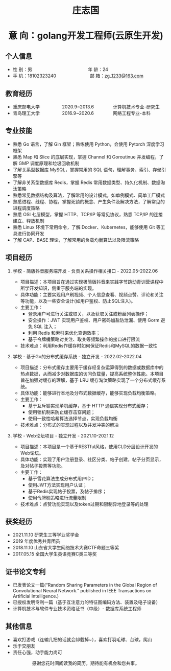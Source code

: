  <center>
     <h1>庄志国</h1>
     <h1>意 向：golang开发工程师(云原生开发)</h1>
 </center>

## 个人信息 

* 性 别：男&emsp;&emsp;&emsp;&emsp;&emsp;&emsp;&emsp;&emsp;&emsp;&emsp;&emsp;&emsp;&ensp;年 龄：24  
* 手 机：18102323240 &emsp;&ensp;&ensp;&ensp;&ensp;&emsp;&emsp;&emsp;&emsp; 邮 箱：zg_1233@163.com    

## 教育经历
     
* 重庆邮电大学&emsp;&emsp;&emsp;&emsp;&emsp;2020.9~2013.6&emsp;&emsp;&emsp;&emsp; 计算机技术专业-研究生         
* 青岛理工大学&emsp;&emsp;&emsp;&emsp;&emsp;2016.9~2020.6&emsp;&emsp;&emsp;&emsp; 网络工程专业-本科  

## 专业技能

* 熟悉 Go 语言，了解 Gin 框架；熟练使用 Python，会使用 Pytorch 深度学习框架
* 熟悉 Map 和 Slice 的底层实现，掌握 Channel 和 Goroutinue 并发编程，了解 GMP 调度原理和垃圾回收机制
* 了解关系型数据库 MySQL，掌握常用的 SQL 语句，理解事务、索引、存储引擎等
* 了解非关系型数据库 Redis，掌握 Redis 常用数据类型、持久化机制、数据淘汰策略
* 熟悉常见数据结构及算法，了解常用的设计模式，如单例模式、简单工厂模式
* 熟悉进程、线程、协程，掌握死锁的概念、产生条件及解决方法，了解常见的进程调度策略
* 熟悉 OSI 七层模型，掌握 HTTP、TCP/IP 等常见协议，熟悉 TCP/IP 的连接建立、释放机制
* 熟悉 Linux 环境下常用命令，了解 Docker、Kubernetes，能够使用 Git 等工具进行协同开发
* 了解 CAP、BASE 理论，了解常用的负载均衡算法以及限流策略

## 项目经历

1. 学校 - 简版抖音服务端开发 - 负责关系操作相关接口 - 2022.05-2022.06 
    * 项目描述：本项目旨在通过实现极简版抖音来实践字节跳动青训营课程中所学开发知识，侧重于服务端的实现。
    * 具体功能：主要实现用户刷视频、个人信息查看、视频点赞、评论和关注等功能，以及一些安全设计(如用户鉴权、防止SQL注入)。
    * 主要工作：
        - 登录用户可进行关注或取关，以及获取关注或粉丝列表操作；
        - 安全操作：JWT 实现用户鉴权、用户密码加盐防泄漏、使用 Gorm 避免 SQL 注入；
        - 利用 Redis 和索引来优化查询效率；
        - 基于令牌桶策略对关注、取关等频繁操作的接口进行限流
    * 技术难点：利用Redis作缓存时如何保证Redis和MySQL的数据一致性

2. 学校 - 基于Go的分布式缓存系统 - 独立开发 - 2022.02-2022.04 
    * 项目描述：分布式缓存主要用于缓存经复杂运算得到的数据或数据库中的热点数据，从而减少对数据库的访问负载量，提高系统整体性能。本项目旨在加强对缓存的理解，基于 LRU 缓存淘汰策略实现了一个分布式缓存系统。
    * 具体功能：能够进行本地及分布式数据缓存，能够实现负载均衡策略。
    * 主要工作：
        - 基于互斥锁实现单机缓存，基于 HTTP 通信实现分布式缓存；
        - 使用锁机制来防止缓存击穿问题；
        - 使用一致性哈希算法选择节点，实现负载均衡
    * 技术难点：分布式的实现过程以及并发冲突的解决

3. 学校 - Web论坛项目 - 独立开发 - 2021.10-2021.12
    * 项目描述：本项目是一个基于RESTful风格，使用CLD分层设计开发的Web论坛。
    * 具体功能：实现了用户注册登录、社区分类、帖子创建，帖子分页显示，及对帖子投票等功能。
    * 主要工作：
        - 基于雪花算法生成分布式用户ID；
        - 使用JWT方法实现用户认证；
        - 基于Redis实现帖子投票，及帖子排序；
        - 使用令牌桶策略进行流量限制
    * 技术难点：点赞功能实现以及token过期和限制异地登录等的处理


## 获奖经历
* 2021.11.10 研究生三等学业奖学金
* 2019 年度优秀共青团员
* 2018.11.10 山东省大学生网络技术大赛CTF命题三等奖
* 2017.05.15 全国大学生英语竞赛C类三等奖

## 证书论文专利
* 已发表论文一篇(“Random Sharing Parameters in the Global Region of Convolutional Neural Network.” published in IEEE Transactions on Artificial Intelligence.)
* 已授权发明专利一篇（基于互注意力的特征图编码方法、装置及电子设备）
* 计算机技术与软件专业技术资格证书（中级）- 数据库系统工程师 

## 其他信息 
* 喜欢打游戏（连输几把的话就会卸载掉~），喜欢打羽毛球、台球，爬山
* 乐于交朋友
* 责任心强，动手能力尚可

<center><h7>感谢您花时间阅读我的简历，期待能有机会和您共事。</h7></center>

